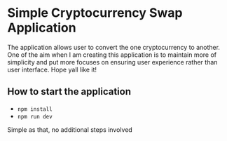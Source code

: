 # Simple Cryptocurrency Swap Application

The application allows user to convert the one cryptocurrency to another.
One of the aim when I am creating this application is to maintain more of simplicity and put more focuses on ensuring user experience rather than user interface. Hope yall like it!

## How to start the application

- `npm install`
- `npm run dev`

Simple as that, no additional steps involved